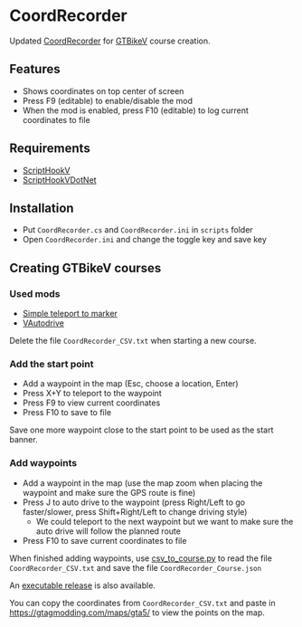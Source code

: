 # CoordRecorder

Updated [CoordRecorder](https://www.gta5-mods.com/tools/coordinates-recorder-net) for [GTBikeV](https://www.gta5-mods.com/scripts/gt-bike-v) course creation.

## Features
- Shows coordinates on top center of screen
- Press F9 (editable) to enable/disable the mod
- When the mod is enabled, press F10 (editable) to log current coordinates to file

## Requirements
- [ScriptHookV](http://www.dev-c.com/gtav/scripthookv/)
- [ScriptHookVDotNet](https://github.com/crosire/scripthookvdotnet/releases)

## Installation
- Put `CoordRecorder.cs` and `CoordRecorder.ini` in `scripts` folder
- Open `CoordRecorder.ini` and change the toggle key and save key

## Creating GTBikeV courses

### Used mods
- [Simple teleport to marker](https://www.gta5-mods.com/scripts/simple-teleport-to-marker-press-x-y)
- [VAutodrive](https://www.gta5-mods.com/scripts/vautodrive)

Delete the file `CoordRecorder_CSV.txt` when starting a new course.

### Add the start point
- Add a waypoint in the map (Esc, choose a location, Enter)
- Press X+Y to teleport to the waypoint
- Press F9 to view current coordinates
- Press F10 to save to file

Save one more waypoint close to the start point to be used as the start banner.

### Add waypoints
- Add a waypoint in the map (use the map zoom when placing the waypoint and make sure the GPS route is fine)
- Press J to auto drive to the waypoint (press Right/Left to go faster/slower, press Shift+Right/Left to change driving style)
  - We could teleport to the next waypoint but we want to make sure the auto drive will follow the planned route
- Press F10 to save current coordinates to file

When finished adding waypoints, use [csv_to_course.py](https://github.com/oldnapalm/CoordRecorder/blob/master/csv_to_course.py) to read the file `CoordRecorder_CSV.txt` and save the file `CoordRecorder_Course.json`

An [executable release](https://github.com/oldnapalm/CoordRecorder/releases) is also available.

You can copy the coordinates from `CoordRecorder_CSV.txt` and paste in https://gtagmodding.com/maps/gta5/ to view the points on the map.
